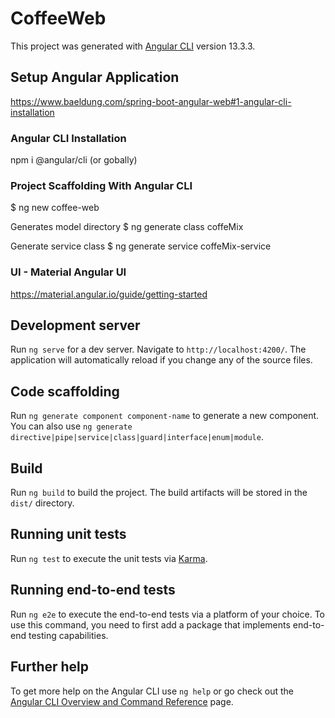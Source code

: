 # CoffeeWeb

This project was generated with [Angular CLI](https://github.com/angular/angular-cli) version 13.3.3.

## Setup Angular Application
https://www.baeldung.com/spring-boot-angular-web#1-angular-cli-installation

### Angular CLI Installation
npm i @angular/cli
(or gobally)

### Project Scaffolding With Angular CLI
$ ng new coffee-web

Generates model directory
$ ng generate class coffeMix 

Generate service class 
$ ng generate service coffeMix-service

### UI - Material Angular UI
https://material.angular.io/guide/getting-started

## Development server

Run `ng serve` for a dev server. Navigate to `http://localhost:4200/`. The application will automatically reload if you change any of the source files.

## Code scaffolding

Run `ng generate component component-name` to generate a new component. You can also use `ng generate directive|pipe|service|class|guard|interface|enum|module`.

## Build

Run `ng build` to build the project. The build artifacts will be stored in the `dist/` directory.

## Running unit tests

Run `ng test` to execute the unit tests via [Karma](https://karma-runner.github.io).

## Running end-to-end tests

Run `ng e2e` to execute the end-to-end tests via a platform of your choice. To use this command, you need to first add a package that implements end-to-end testing capabilities.

## Further help

To get more help on the Angular CLI use `ng help` or go check out the [Angular CLI Overview and Command Reference](https://angular.io/cli) page.


